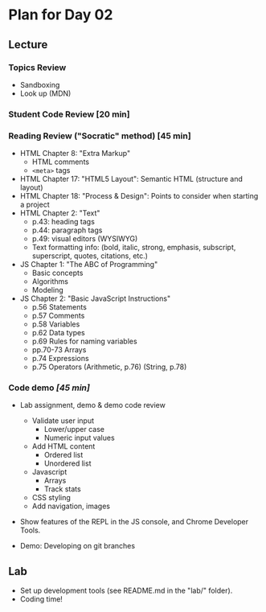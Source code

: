 # Plan for Day 02

## Lecture

### Topics Review
- Sandboxing
- Look up (MDN)

### Student Code Review [20 min]

### Reading Review ("Socratic" method) [45 min]
- HTML Chapter 8: "Extra Markup"
  - HTML comments
  - `<meta>` tags
- HTML Chapter 17: "HTML5 Layout": Semantic HTML (structure and layout)
- HTML Chapter 18: "Process & Design": Points to consider when starting a project
- HTML Chapter 2: "Text"
  - p.43: heading tags
  - p.44: paragraph tags
  - p.49: visual editors (WYSIWYG)
  - Text formatting info: (bold, italic, strong, emphasis, subscript, superscript, quotes, citations, etc.)
- JS Chapter 1: "The ABC of Programming"
  - Basic concepts
  - Algorithms
  - Modeling
- JS Chapter 2: "Basic JavaScript Instructions"
  - p.56       Statements
  - p.57       Comments
  - p.58       Variables
  - p.62       Data types
  - p.69       Rules for naming variables
  - pp.70-73 Arrays
  - p.74     Expressions
  - p.75     Operators (Arithmetic, p.76) (String, p.78)

### Code demo *[45 min]*
- Lab assignment, demo & demo code review
  - Validate user input
    - Lower/upper case
    - Numeric input values
  - Add HTML content
    - Ordered list
    - Unordered list
  - Javascript
    - Arrays
    - Track stats
  - CSS styling
  - Add navigation, images

- Show features of the REPL in the JS console, and Chrome Developer Tools.
- Demo: Developing on git branches

## Lab
- Set up development tools (see README.md in the "lab/" folder).
- Coding time!